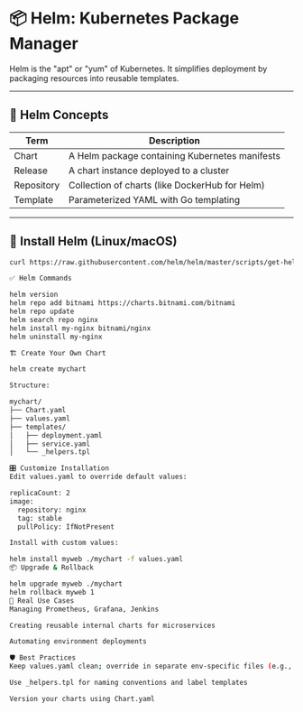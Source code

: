 # 📦 Helm: Kubernetes Package Manager

Helm is the "apt" or "yum" of Kubernetes. It simplifies deployment by packaging resources into reusable templates.

---

## 🧩 Helm Concepts

| Term         | Description                                     |
|--------------|-------------------------------------------------|
| Chart        | A Helm package containing Kubernetes manifests  |
| Release      | A chart instance deployed to a cluster          |
| Repository   | Collection of charts (like DockerHub for Helm)  |
| Template     | Parameterized YAML with Go templating           |

---

## 🚀 Install Helm (Linux/macOS)

```bash
curl https://raw.githubusercontent.com/helm/helm/master/scripts/get-helm-3 | bash

✅ Helm Commands

helm version
helm repo add bitnami https://charts.bitnami.com/bitnami
helm repo update
helm search repo nginx
helm install my-nginx bitnami/nginx
helm uninstall my-nginx

🏗️ Create Your Own Chart

helm create mychart

Structure:

mychart/
├── Chart.yaml
├── values.yaml
├── templates/
│   ├── deployment.yaml
│   ├── service.yaml
│   └── _helpers.tpl

🎛️ Customize Installation
Edit values.yaml to override default values:

replicaCount: 2
image:
  repository: nginx
  tag: stable
  pullPolicy: IfNotPresent

Install with custom values:

helm install myweb ./mychart -f values.yaml
📦 Upgrade & Rollback

helm upgrade myweb ./mychart
helm rollback myweb 1
🎯 Real Use Cases
Managing Prometheus, Grafana, Jenkins

Creating reusable internal charts for microservices

Automating environment deployments

🛡️ Best Practices
Keep values.yaml clean; override in separate env-specific files (e.g., dev-values.yaml)

Use _helpers.tpl for naming conventions and label templates

Version your charts using Chart.yaml





